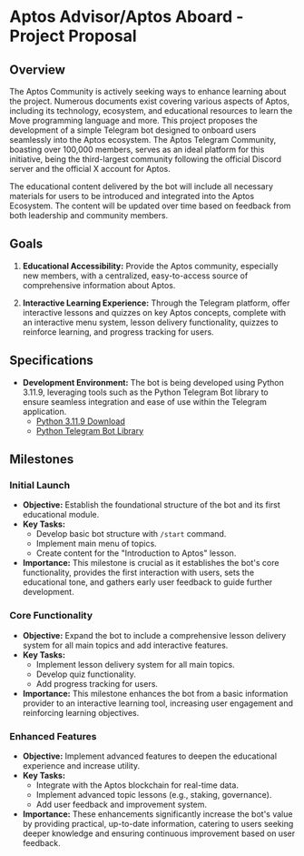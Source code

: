 # Aptos Advisor/Aptos Aboard - Project Proposal

## Overview

The Aptos Community is actively seeking ways to enhance learning about the project. Numerous documents exist covering various aspects of Aptos, including its technology, ecosystem, and educational resources to learn the Move programming language and more. This project proposes the development of a simple Telegram bot designed to onboard users seamlessly into the Aptos ecosystem. The Aptos Telegram Community, boasting over 100,000 members, serves as an ideal platform for this initiative, being the third-largest community following the official Discord server and the official X account for Aptos.

The educational content delivered by the bot will include all necessary materials for users to be introduced and integrated into the Aptos Ecosystem. The content will be updated over time based on feedback from both leadership and community members.

## Goals

1. **Educational Accessibility:** Provide the Aptos community, especially new members, with a centralized, easy-to-access source of comprehensive information about Aptos.
   
2. **Interactive Learning Experience:** Through the Telegram platform, offer interactive lessons and quizzes on key Aptos concepts, complete with an interactive menu system, lesson delivery functionality, quizzes to reinforce learning, and progress tracking for users.

## Specifications

- **Development Environment:** The bot is being developed using Python 3.11.9, leveraging tools such as the Python Telegram Bot library to ensure seamless integration and ease of use within the Telegram application.
  - [Python 3.11.9 Download](https://www.python.org/downloads/)
  - [Python Telegram Bot Library](https://github.com/python-telegram-bot/python-telegram-bot)

## Milestones

### Initial Launch

- **Objective:** Establish the foundational structure of the bot and its first educational module.
- **Key Tasks:**
  - Develop basic bot structure with `/start` command.
  - Implement main menu of topics.
  - Create content for the "Introduction to Aptos" lesson.
- **Importance:** This milestone is crucial as it establishes the bot's core functionality, provides the first interaction with users, sets the educational tone, and gathers early user feedback to guide further development.

### Core Functionality

- **Objective:** Expand the bot to include a comprehensive lesson delivery system for all main topics and add interactive features.
- **Key Tasks:**
  - Implement lesson delivery system for all main topics.
  - Develop quiz functionality.
  - Add progress tracking for users.
- **Importance:** This milestone enhances the bot from a basic information provider to an interactive learning tool, increasing user engagement and reinforcing learning objectives.

### Enhanced Features

- **Objective:** Implement advanced features to deepen the educational experience and increase utility.
- **Key Tasks:**
  - Integrate with the Aptos blockchain for real-time data.
  - Implement advanced topic lessons (e.g., staking, governance).
  - Add user feedback and improvement system.
- **Importance:** These enhancements significantly increase the bot's value by providing practical, up-to-date information, catering to users seeking deeper knowledge and ensuring continuous improvement based on user feedback.


